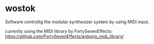 # wostok
Software controllig the modular synthesizer system by using MIDI input.

currently using the MIDI library by FortySevenEffects: https://github.com/FortySevenEffects/arduino_midi_library/


